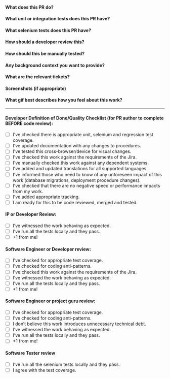 #### What does this PR do?
#### What unit or integration tests does this PR have?
#### What selenium tests does this PR have?
#### How should a developer review this?
#### How should this be manually tested?
#### Any background context you want to provide?
#### What are the relevant tickets?
#### Screenshots (if appropriate)
#### What gif best describes how you feel about this work?
---
#### Developer Definition of Done/Quality Checklist (for PR author to complete BEFORE code review):
- [ ] I've checked there is appropriate unit, selenium and regression test coverage.
- [ ] I've updated documentation with any changes to procedures.
- [ ] I've tested this cross-browser/device for visual changes.
- [ ] I've checked this work against the requirements of the Jira.
- [ ] I've manually checked this work against any dependent systems.
- [ ] I've added and updated translations for all supported languages.
- [ ] I've informed those who need to know of any unforeseen impact of this work (database migrations, deployment procedure changes).
- [ ] I've checked that there are no negative speed or performance impacts from my work.
- [ ] I've added appropriate tracking.
- [ ] I am ready for this to be code reviewed, merged and tested.

#### IP or Developer Review:
- [ ] I’ve witnessed the work behaving as expected.
- [ ] I’ve run all the tests locally and they pass.
- [ ] +1 from me!

#### Software Engineer or Developer review:
- [ ] I’ve checked for appropriate test coverage.
- [ ] I’ve checked for coding anti-patterns.
- [ ] I've checked this work against the requirements of the Jira.
- [ ] I’ve witnessed the work behaving as expected.
- [ ] I’ve run all the tests locally and they pass.
- [ ] +1 from me!

#### Software Engineer or project guru review:
- [ ] I’ve checked for appropriate test coverage.
- [ ] I’ve checked for coding anti-patterns.
- [ ] I don’t believe this work introduces unnecessary technical debt.
- [ ] I’ve witnessed the work behaving as expected.
- [ ] I’ve run all the tests locally and they pass.
- [ ] +1 from me!

#### Software Tester review
- [ ] I’ve run all the selenium tests locally and they pass.
- [ ] I agree with the test coverage.

